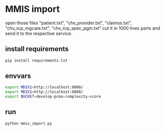 # MMIS import

open those files "patient.txt", "chv_provider.txt", "claimss.txt",  "chv_rcp_mgcare.txt", "chv_rcp_spec_pgm.txt"   cut it in 1000 lines parts and send it to the respective service.

## install requirements

``` bash
pip install requirements.txt
```

## envvars

``` bash
export MDIX1=http://localhost:8080/
export MDIX2=http://localhost:8080/ 
export BUCKET=develop-pcma-complexity-score 
```

## run

``` bash
python mmis_import.py
```
